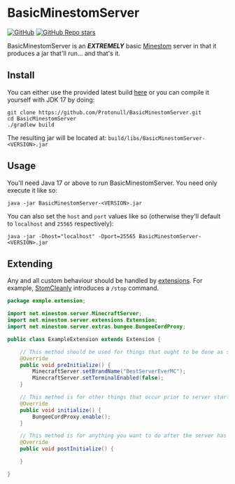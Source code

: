 # BasicMinestomServer

[![GitHub](https://img.shields.io/github/license/Protonull/BasicMinestomServer?style=flat-square&color=b2204c)](https://github.com/Protonull/BasicMinestomServer/blob/master/LICENSE)
[![GitHub Repo stars](https://img.shields.io/github/stars/Protonull/BasicMinestomServer?style=flat-square)](https://github.com/Protonull/BasicMinestomServer/stargazers)

BasicMinestomServer is an ***EXTREMELY*** basic [Minestom](https://github.com/Minestom/Minestom) server in that it produces a jar that'll run... and that's it.

## Install

You can either use the provided latest build [here](https://github.com/Protonull/BasicMinestomServer/releases/tag/latest) or you can compile it yourself with JDK 17 by doing:
```shell
git clone https://github.com/Protonull/BasicMinestomServer.git
cd BasicMinestomServer
./gradlew build
```
The resulting jar will be located at: `build/libs/BasicMinestomServer-<VERSION>.jar`

## Usage

You'll need Java 17 or above to run BasicMinestomServer. You need only execute it like so:
```shell
java -jar BasicMinestomServer-<VERSION>.jar
```

You can also set the `host` and `port` values like so (otherwise they'll default to `localhost` and `25565` respectively):
```shell
java -jar -Dhost="localhost" -Dport=25565 BasicMinestomServer-<VERSION>.jar
```

## Extending

Any and all custom behaviour should be handled by [extensions](https://wiki.minestom.net/expansion/extensions). For example,
[StomCleanly](https://github.com/Protonull/StomCleanly) introduces a `/stop` command.

```java
package exmple.extension;

import net.minestom.server.MinecraftServer;
import net.minestom.server.extensions.Extension;
import net.minestom.server.extras.bungee.BungeeCordProxy;

public class ExampleExtension extends Extension {

    // This method should be used for things that ought to be done as soon as possible.
    @Override
    public void preInitialize() {
        MinecraftServer.setBrandName("BestServerEverMC");
        MinecraftServer.setTerminalEnabled(false);
    }

    // This method is for other things that occur prior to server start.
    @Override
    public void initialize() {
        BungeeCordProxy.enable();
    }

    // This method is for anything you want to do after the server has started.
    @Override
    public void postInitialize() {

    }

}
```
